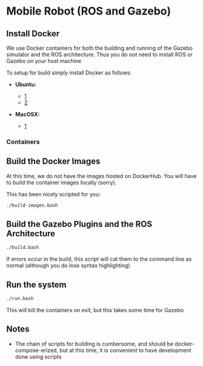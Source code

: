 # Mobile Robot (ROS and Gazebo)

## Install Docker

We use Docker containers for both the building and running of the Gazebo 
simulator and the ROS architecture. Thus you do not need to install ROS or 
Gazebo on your host machine

To setup for build simply install Docker as follows:

- __Ubuntu:__ 
    - [1](https://www.digitalocean.com/community/tutorials/how-to-install-and-use-docker-on-ubuntu-18-04)
    - [2](https://docs.docker.com/install/linux/docker-ce/ubuntu/)

- __MacOSX:__
    - [1](https://docs.docker.com/docker-for-mac/install/)

### Containers

## Build the Docker Images
At this time, we do not have the images hosted on DockerHub. You will have to 
build the container images locally (sorry).

This has been nicely scripted for you:
```bash
./build-images.bash
```

## Build the Gazebo Plugins and the ROS Architecture
```bash
./build.bash
```
If errors occur in the build, this script will cat them
to the command line as normal (although you do lose syntax
highlighting)

## Run the system
```bash
./run.bash
```
This will kill the containers on exit, but this takes some time for Gazebo

## Notes
- The chain of scripts for building is cumbersome, and should be docker-compose-erized, but at this time, it is convenient to have development done using scripts